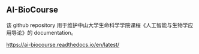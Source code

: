## AI-BioCourse

该 github repository 用于维护中山大学生命科学学院课程《人工智能与生物学应用导论》的 documentation。

https://ai-biocourse.readthedocs.io/en/latest/